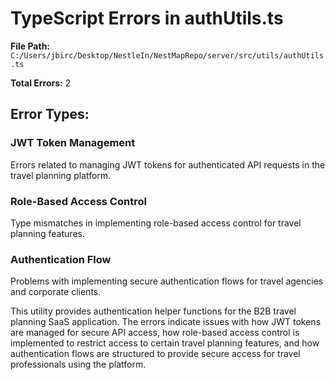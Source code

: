 # TypeScript Errors in authUtils.ts

**File Path:** `C:/Users/jbirc/Desktop/NestleIn/NestMapRepo/server/src/utils/authUtils.ts`

**Total Errors:** 2

## Error Types:

### JWT Token Management
Errors related to managing JWT tokens for authenticated API requests in the travel planning platform.

### Role-Based Access Control
Type mismatches in implementing role-based access control for travel planning features.

### Authentication Flow
Problems with implementing secure authentication flows for travel agencies and corporate clients.

This utility provides authentication helper functions for the B2B travel planning SaaS application. The errors indicate issues with how JWT tokens are managed for secure API access, how role-based access control is implemented to restrict access to certain travel planning features, and how authentication flows are structured to provide secure access for travel professionals using the platform.

